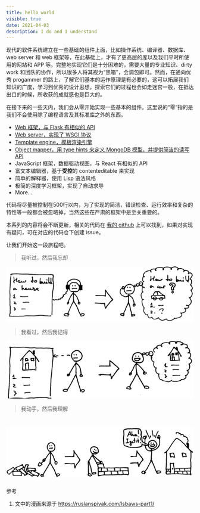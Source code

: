 ```yaml
---
title: hello world
visible: true
date: 2021-04-03
description: I do and I understand
---
```


现代的软件系统建立在一些基础的组件上面，比如操作系统、编译器、数据库、web server 和 web 框架等，在此基础上，才有了更高层的库以及我们平时所使用的网站和 APP 等。完整地实现它们是十分困难的，需要大量的专业知识、dirty work 和团队的协作，所以很多人将其视为“黑箱”，会调包即可。然而，在通向优秀 progammer 的路上，了解它们基本的运作原理是有必要的，这可以拓展我们知识的广度，学习到优秀的设计思想，探索它们的过程也会如走迷宫一般，在抵达出口的时候，所收获的成就感也是巨大的。

在接下来的一些天内，我们会从零开始实现一些基本的组件。这里说的“零“指的是我们不会使用除了编程语言及其标准库之外的东西。

* [Web 框架，与 Flask 有相似的 API](#)
* [Web server，实现了 WSGI 协议 ](#)
* [Template engine，模板渲染引擎](#)
* [Object mapper，用 type hints 来定义 MongoDB 模型，并提供简洁的读写  API](#)
* JavaScript 框架，数据驱动视图，与 React 有相似的 API
* 富文本编辑器，基于**受控**的 contenteditable 来实现
* 简单的解释器，使用 Lisp 语法风格
* 极简的深度学习框架，实现了自动求导
* More...

代码将尽量被控制在500行以内，为了实现的简洁，错误检查、运行效率和复杂的特性等一般都会被忽略掉，当然这些在严肃的框架中是至关重要的。

本系列的内容将会不断更新，相关的代码在 [我的 github](https://github.com/cymoo) 上可以找到，如果对实现有疑问，可在对应的代码仓下创建 issue。

让我们开始这一段旅程吧。

> 我听过，然后我忘却

![see](./hear.png)

> 我看过，然后我记得

![see](./see.png)

> 我动手，然后我理解

![do](./do.png)
=======
参考

1. 文中的漫画来源于 <https://ruslanspivak.com/lsbaws-part1/>
